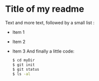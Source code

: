 # Title of my readme

Text and more text, followed by a small list :

* Item 1
* Item 2
* Item 3
  And finally a little code:
  
  ```sh
  $ cd myDir
  $ git init
  $ git status
  $ ls -al
  ```
